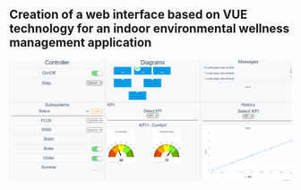 ## Creation of a web interface based on VUE technology for an indoor environmental wellness management application ​
![alt text](https://github.com/FrancescoVoto99/Interface/blob/master/interface.png)
